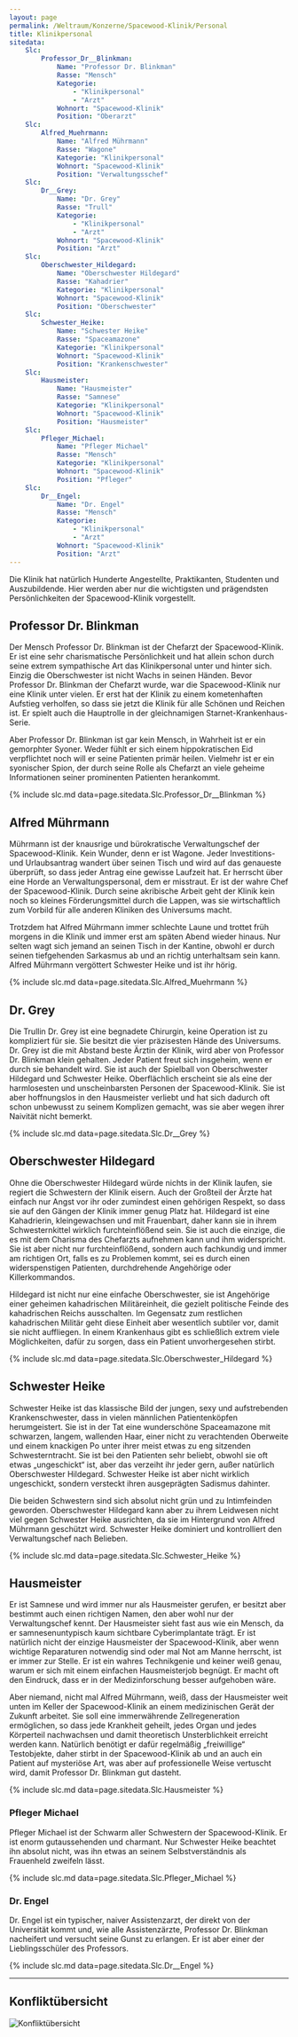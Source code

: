 ```yaml
---
layout: page
permalink: /Weltraum/Konzerne/Spacewood-Klinik/Personal
title: Klinikpersonal
sitedata:
    Slc:
        Professor_Dr__Blinkman:
            Name: "Professor Dr. Blinkman"
            Rasse: "Mensch"
            Kategorie:
                - "Klinikpersonal"
                - "Arzt"
            Wohnort: "Spacewood-Klinik"
            Position: "Oberarzt"
    Slc:
        Alfred_Muehrmann:
            Name: "Alfred Mührmann"
            Rasse: "Wagone"
            Kategorie: "Klinikpersonal"
            Wohnort: "Spacewood-Klinik"
            Position: "Verwaltungsschef"
    Slc:
        Dr__Grey:
            Name: "Dr. Grey"
            Rasse: "Trull"
            Kategorie:
                - "Klinikpersonal"
                - "Arzt"
            Wohnort: "Spacewood-Klinik"
            Position: "Arzt"
    Slc:
        Oberschwester_Hildegard:
            Name: "Oberschwester Hildegard"
            Rasse: "Kahadrier"
            Kategorie: "Klinikpersonal"
            Wohnort: "Spacewood-Klinik"
            Position: "Oberschwester"
    Slc:
        Schwester_Heike:
            Name: "Schwester Heike"
            Rasse: "Spaceamazone"
            Kategorie: "Klinikpersonal"
            Wohnort: "Spacewood-Klinik"
            Position: "Krankenschwester"
    Slc:
        Hausmeister:
            Name: "Hausmeister"
            Rasse: "Samnese"
            Kategorie: "Klinikpersonal"
            Wohnort: "Spacewood-Klinik"
            Position: "Hausmeister"
    Slc:
        Pfleger_Michael:
            Name: "Pfleger Michael"
            Rasse: "Mensch"
            Kategorie: "Klinikpersonal"
            Wohnort: "Spacewood-Klinik"
            Position: "Pfleger"
    Slc:
        Dr__Engel:
            Name: "Dr. Engel"
            Rasse: "Mensch"
            Kategorie:
                - "Klinikpersonal"
                - "Arzt"
            Wohnort: "Spacewood-Klinik"
            Position: "Arzt"
---
```




Die Klinik hat natürlich Hunderte Angestellte, Praktikanten, Studenten und Auszubildende. Hier werden aber nur die wichtigsten und prägendsten Persönlichkeiten der Spacewood-Klinik vorgestellt.

## Professor Dr. Blinkman

Der Mensch Professor Dr. Blinkman ist der Chefarzt der Spacewood-Klinik. Er ist eine sehr charismatische Persönlichkeit und hat allein schon durch seine extrem sympathische Art das Klinikpersonal unter und hinter sich. Einzig die Oberschwester ist nicht Wachs in seinen Händen. Bevor Professor Dr. Blinkman der Chefarzt wurde, war die Spacewood-Klinik nur eine Klinik unter vielen. Er erst hat der Klinik zu einem kometenhaften Aufstieg verholfen, so dass sie jetzt die Klinik für alle Schönen und Reichen ist. Er spielt auch die Hauptrolle in der gleichnamigen Starnet-Krankenhaus-Serie.

Aber Professor Dr. Blinkman ist gar kein Mensch, in Wahrheit ist er ein gemorphter Syoner. Weder fühlt er sich einem hippokratischen Eid verpflichtet noch will er seine Patienten primär heilen. Vielmehr ist er ein syonischer Spion, der durch seine Rolle als Chefarzt an viele geheime Informationen seiner prominenten Patienten herankommt.

{% include slc.md data=page.sitedata.Slc.Professor_Dr__Blinkman %}

## Alfred Mührmann

Mührmann ist der knausrige und bürokratische Verwaltungschef der Spacewood-Klinik. Kein Wunder, denn er ist Wagone. Jeder Investitions- und Urlaubsantrag wandert über seinen Tisch und wird auf das genaueste überprüft, so dass jeder Antrag eine gewisse Laufzeit hat. Er herrscht über eine Horde an Verwaltungspersonal, dem er misstraut. Er ist der wahre Chef der Spacewood-Klinik. Durch seine akribische Arbeit geht der Klinik kein noch so kleines Förderungsmittel durch die Lappen, was sie wirtschaftlich zum Vorbild für alle anderen Kliniken des Universums macht.

Trotzdem hat Alfred Mührmann immer schlechte Laune und trottet früh morgens in die Klinik und immer erst am späten Abend wieder hinaus. Nur selten wagt sich jemand an seinen Tisch in der Kantine, obwohl er durch seinen tiefgehenden Sarkasmus ab und an richtig unterhaltsam sein kann. Alfred Mührmann vergöttert Schwester Heike und ist ihr hörig.

{% include slc.md data=page.sitedata.Slc.Alfred_Muehrmann %}

## Dr. Grey

Die Trullin Dr. Grey ist eine begnadete Chirurgin, keine Operation ist zu kompliziert für sie. Sie besitzt die vier präzisesten Hände des Universums. Dr. Grey ist die mit Abstand beste Ärztin der Klinik, wird aber von Professor Dr. Blinkman klein gehalten. Jeder Patient freut sich insgeheim, wenn er durch sie behandelt wird. Sie ist auch der Spielball von Oberschwester Hildegard und Schwester Heike. Oberflächlich erscheint sie als eine der harmlosesten und unscheinbarsten Personen der Spacewood-Klinik. Sie ist aber hoffnungslos in den Hausmeister verliebt und hat sich dadurch oft schon unbewusst zu seinem Komplizen gemacht, was sie aber wegen ihrer Naivität nicht bemerkt.

{% include slc.md data=page.sitedata.Slc.Dr__Grey %}

## Oberschwester Hildegard

Ohne die Oberschwester Hildegard würde nichts in der Klinik laufen, sie regiert die Schwestern der Klinik eisern. Auch der Großteil der Ärzte hat einfach nur Angst vor ihr oder zumindest einen gehörigen Respekt, so dass sie auf den Gängen der Klinik immer genug Platz hat. Hildegard ist eine Kahadrierin, kleingewachsen und mit Frauenbart, daher kann sie in ihrem Schwesternkittel wirklich furchteinflößend sein. Sie ist auch die einzige, die es mit dem Charisma des Chefarzts aufnehmen kann und ihm widerspricht. Sie ist aber nicht nur furchteinflößend, sondern auch fachkundig und immer am richtigen Ort, falls es zu Problemen kommt, sei es durch einen widerspenstigen Patienten, durchdrehende Angehörige oder Killerkommandos.

Hildegard ist nicht nur eine einfache Oberschwester, sie ist Angehörige einer geheimen kahadrischen Militäreinheit, die gezielt politische Feinde des kahadrischen Reichs ausschalten. Im Gegensatz zum restlichen kahadrischen Militär geht diese Einheit aber wesentlich subtiler vor, damit sie nicht auffliegen. In einem Krankenhaus gibt es schließlich extrem viele Möglichkeiten, dafür zu sorgen, dass ein Patient unvorhergesehen stirbt.

{% include slc.md data=page.sitedata.Slc.Oberschwester_Hildegard %}

## Schwester Heike

Schwester Heike ist das klassische Bild der jungen, sexy und aufstrebenden Krankenschwester, dass in vielen männlichen Patientenköpfen herumgeistert. Sie ist in der Tat eine wunderschöne Spaceamazone mit schwarzen, langem, wallenden Haar, einer nicht zu verachtenden Oberweite und einem knackigen Po unter ihrer meist etwas zu eng sitzenden Schwesterntracht. Sie ist bei den Patienten sehr beliebt, obwohl sie oft etwas „ungeschickt“ ist, aber das verzeiht ihr jeder gern, außer natürlich Oberschwester Hildegard. Schwester Heike ist aber nicht wirklich ungeschickt, sondern versteckt ihren ausgeprägten Sadismus dahinter.

Die beiden Schwestern sind sich absolut nicht grün und zu Intimfeinden geworden. Oberschwester Hildegard kann aber zu ihrem Leidwesen nicht viel gegen Schwester Heike ausrichten, da sie im Hintergrund von Alfred Mührmann geschützt wird. Schwester Heike dominiert und kontrolliert den Verwaltungschef nach Belieben.

{% include slc.md data=page.sitedata.Slc.Schwester_Heike %}

## Hausmeister

Er ist Samnese und wird immer nur als Hausmeister gerufen, er besitzt aber bestimmt auch einen richtigen Namen, den aber wohl nur der Verwaltungschef kennt. Der Hausmeister sieht fast aus wie ein Mensch, da er samnesenuntypisch kaum sichtbare Cyberimplantate trägt. Er ist natürlich nicht der einzige Hausmeister der Spacewood-Klinik, aber wenn wichtige Reparaturen notwendig sind oder mal Not am Manne herrscht, ist er immer zur Stelle. Er ist ein wahres Technikgenie und keiner weiß genau, warum er sich mit einem einfachen Hausmeisterjob begnügt. Er macht oft den Eindruck, dass er in der Medizinforschung besser aufgehoben wäre.

Aber niemand, nicht mal Alfred Mührmann, weiß, dass der Hausmeister weit unten im Keller der Spacewood-Klinik an einem medizinischen Gerät der Zukunft arbeitet. Sie soll eine immerwährende Zellregeneration ermöglichen, so dass jede Krankheit geheilt, jedes Organ und jedes Körperteil nachwachsen und damit theoretisch Unsterblichkeit erreicht werden kann. Natürlich benötigt er dafür regelmäßig „freiwillige“ Testobjekte, daher stirbt in der Spacewood-Klinik ab und an auch ein Patient auf mysteriöse Art, was aber auf professionelle Weise vertuscht wird, damit Professor Dr. Blinkman gut dasteht.

{% include slc.md data=page.sitedata.Slc.Hausmeister %}

### Pfleger Michael

Pfleger Michael ist der Schwarm aller Schwestern der Spacewood-Klinik. Er ist enorm gutaussehenden und charmant. Nur Schwester Heike beachtet ihn absolut nicht, was ihn etwas an seinem Selbstverständnis als Frauenheld zweifeln lässt.

{% include slc.md data=page.sitedata.Slc.Pfleger_Michael %}

### Dr. Engel

Dr. Engel ist ein typischer, naiver Assistenzarzt, der direkt von der Universität kommt und, wie alle Assistenzärzte, Professor Dr. Blinkman nacheifert und versucht seine Gunst zu erlangen. Er ist aber einer der Lieblingsschüler des Professors.

{% include slc.md data=page.sitedata.Slc.Dr__Engel %}

***

## Konfliktübersicht

<img alt="Konfliktübersicht" src="{{ site.baseurl }}/assets/images/abenteuer/spacewoodklinik/cmap.png"/>
